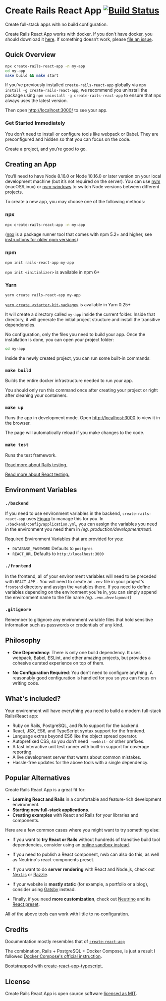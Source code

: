 # Create Rails React App  [![Build Status](https://travis-ci.com/carlosarias1992/create-rails-react-app.svg?token=PXQSTSbcuzTt1ugrMp75&branch=master)](https://travis-ci.com/carlosarias1992/create-rails-react-app)

Create full-stack apps with no build configuration.

Create Rails React App works with docker.
If you don't have docker, you should download it [here](https://www.docker.com/products/docker-desktop).
If something doesn’t work, please [file an issue](https://github.com/carlosarias1992/create-rails-react-app/issues/new).

## Quick Overview

```bash
npx create-rails-react-app -n my-app
cd my-app
make build && make start
```

If you've previously installed `create-rails-react-app` globally via `npm install -g create-rails-react-app`, we recommend you uninstall the package using `npm uninstall -g create-rails-react-app` to ensure that npx always uses the latest version.

Then open [http://localhost:3000/](http://localhost:3000/) to see your app.

### Get Started Immediately
You don’t need to install or configure tools like webpack or Babel.
They are preconfigured and hidden so that you can focus on the code.

Create a project, and you’re good to go.

## Creating an App
You’ll need to have Node 8.16.0 or Node 10.16.0 or later version on your local development machine (but it’s not required on the server). You can use [nvm](https://github.com/nvm-sh/nvm#installation) (macOS/Linux) or [nvm-windows](https://github.com/coreybutler/nvm-windows#node-version-manager-nvm-for-windows) to switch Node versions between different projects.

To create a new app, you may choose one of the following methods:

### npx
```bash
npx create-rails-react-app -n my-app
```
([npx](https://medium.com/@maybekatz/introducing-npx-an-npm-package-runner-55f7d4bd282b) is a package runner tool that comes with npm 5.2+ and higher, see [instructions for older npm versions](https://github.com/carlosarias1992/create-rails-react-app/blob/master/instructions.md))

### npm
```bash
npm init rails-react-app my-app
```
`npm init <initializer>` is available in npm 6+

### Yarn
```bash
yarn create rails-react-app my-app
```
[`yarn create <starter-kit-package>`](https://yarnpkg.com/lang/en/docs/cli/create/) is available in Yarn 0.25+

It will create a directory called `my-app` inside the current folder.
Inside that directory, it will generate the initial project structure and install the transitive dependencies.

No configuration, only the files you need to build your app.
Once the installation is done, you can open your project folder:

```bash
cd my-app
```

Inside the newly created project, you can run some built-in commands:

### `make build`
Builds the entire docker infrastructure needed to run your app.

You should only run this command once after creating your project or right after cleaning your containers.

### `make up`
Runs the app in development mode.
Open [http://localhost:3000](http://localhost:3000) to view it in the browser.

The page will automatically reload if you make changes to the code.

### `make test`
Runs the test framework.

[Read more about Rails testing.](https://guides.rubyonrails.org/testing.html)

[Read more about React testing.](https://create-react-app.dev/docs/running-tests/)

## Environment Variables

### `./backend`

If you need to use environment variables in the backend, `create-rails-react-app` uses [Figaro](https://github.com/laserlemon/figaro) to manage this for you. In `./backend/config/application.yml`, you can assign the variables you need in the environment you need them in *(eg. production/development/test)*.

Required Environment Variables that are provided for you:

* `DATABASE_PASSWORD` Defaults to `postgres`
* `REACT_URL` Defaults to `http://localhost:3000`

### `./frontend`

In the frontend, all of your environment variables will need to be preceded with `REACT_APP_`. You will need to create an `.env` file in your project's `frontend` directory and assign the variables there. If you need to define variables depending on the environment you're in, you can simply append the environment name to the file name *(eg. `.env.development`)*

### `.gitignore`

Remember to gitignore any environment variable files that hold sensitive information such as passwords or credentials of any kind.

## Philosophy
* **One Dependency**: There is only one build dependency. It uses webpack, Babel, ESLint, and other amazing projects, but provides a cohesive curated experience on top of them.

* **No Configuration Required**: You don't need to configure anything. A reasonably good configuration is handled for you so you can focus on writing code.

## What's included?

Your environment will have everything you need to build a modern full-stack Rails/React app:

* Ruby on Rails, PostgreSQL, and Rufo support for the backend.
* React, JSX, ES6, and TypeScript syntax support for the frontend.
* Language extras beyond ES6 like the object spread operator.
* Autoprefixed CSS, so you don’t need` -webkit-` or other prefixes.
* A fast interactive unit test runner with built-in support for coverage reporting.
* A live development server that warns about common mistakes.
* Hassle-free updates for the above tools with a single dependency.

## Popular Alternatives
Create Rails React App is a great fit for:

* **Learning React and Rails** in a comfortable and feature-rich development environment.
* **Starting new full-stack applications.**
* **Creating examples** with React and Rails for your libraries and components.

Here are a few common cases where you might want to try something else:

* If you want to **try React or Rails** without hundreds of transitive build tool dependencies, consider using an [online sandbox instead](https://codesandbox.io/s/new).

* If you need to publish a React component, nwb can also do this, as well as Neutrino's react-components preset.

* If you want to do **server rendering** with React and Node.js, check out [Next.js](https://github.com/zeit/next.js/) or [Razzle](https://github.com/jaredpalmer/razzle). 

* If your website is **mostly static** (for example, a portfolio or a blog), consider using [Gatsby](https://www.gatsbyjs.org/) instead. 

* Finally, if you need **more customization**, check out [Neutrino](https://neutrinojs.org/) and its [React preset](https://neutrinojs.org/packages/react/).

All of the above tools can work with little to no configuration.

## Credits
Documentation mostly resembles that of [`create-react-app`](https://github.com/facebook/create-react-app)

The combination, Rails + PostgreSQL + Docker Compose, is just a result I followed [Docker Compose's official instruction](https://docs.docker.com/compose/rails/).

Bootstrapped with [create-react-app-typescript](https://github.com/wmonk/create-react-app-typescript).

## License
Create Rails React App is open source software [licensed as MIT](https://github.com/carlosarias1992/create-rails-react-app/blob/master/LICENSE).
